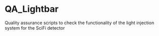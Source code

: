 # QA_Lightbar
Quality assurance scripts to check the functionality of the light injection system for the
SciFi detector
